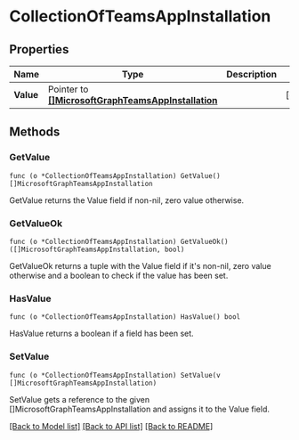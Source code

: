 # CollectionOfTeamsAppInstallation

## Properties

Name | Type | Description | Notes
------------ | ------------- | ------------- | -------------
**Value** | Pointer to [**[]MicrosoftGraphTeamsAppInstallation**](microsoft.graph.teamsAppInstallation.md) |  | [optional] 

## Methods

### GetValue

`func (o *CollectionOfTeamsAppInstallation) GetValue() []MicrosoftGraphTeamsAppInstallation`

GetValue returns the Value field if non-nil, zero value otherwise.

### GetValueOk

`func (o *CollectionOfTeamsAppInstallation) GetValueOk() ([]MicrosoftGraphTeamsAppInstallation, bool)`

GetValueOk returns a tuple with the Value field if it's non-nil, zero value otherwise
and a boolean to check if the value has been set.

### HasValue

`func (o *CollectionOfTeamsAppInstallation) HasValue() bool`

HasValue returns a boolean if a field has been set.

### SetValue

`func (o *CollectionOfTeamsAppInstallation) SetValue(v []MicrosoftGraphTeamsAppInstallation)`

SetValue gets a reference to the given []MicrosoftGraphTeamsAppInstallation and assigns it to the Value field.


[[Back to Model list]](../README.md#documentation-for-models) [[Back to API list]](../README.md#documentation-for-api-endpoints) [[Back to README]](../README.md)


